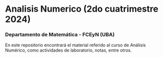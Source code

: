 # Analisis Numerico (2do cuatrimestre 2024)
### Departamento de Matemática - FCEyN (UBA)

En este repositorio encontrará el material referido al curso de Análisis Numérico, como actividades de laboratorio, notas, entre otros.
